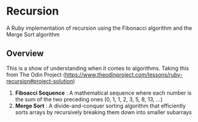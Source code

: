 # Recursion
A Ruby implementation of recursion using the Fibonacci algorithm and the Merge Sort algorithm

## Overview
This is a show of understanding when it comes to algorithms. Taking this from The Odin Project (https://www.theodinproject.com/lessons/ruby-recursion#project-solution) <br />
1. **Fiboacci Sequence** : A mathematical sequence where each number is the sum of the two preceding ones (0, 1, 1, 2, 3, 5, 8, 13, ...)
2. **Merge Sort** : A divide-and-conquer sorting algorithm that efficiently sorts arrays by recursively breaking them down into smaller subarrays
